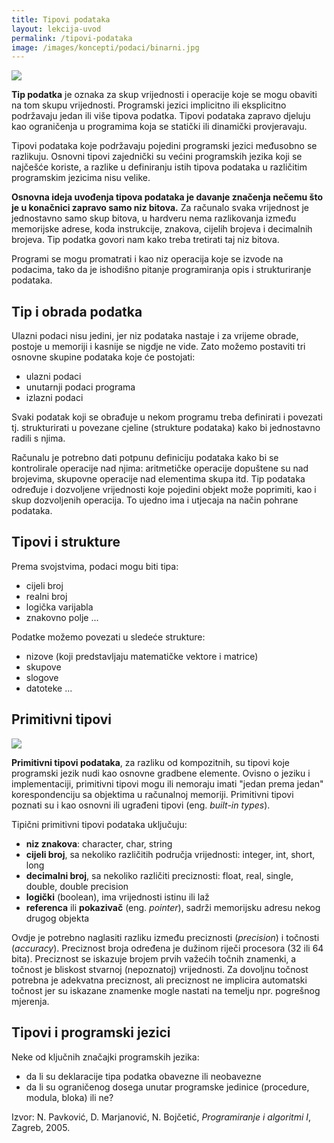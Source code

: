 ```yaml
---
title: Tipovi podataka
layout: lekcija-uvod
permalink: /tipovi-podataka
image: /images/koncepti/podaci/binarni.jpg
---
```


![]({{page.image}})

**Tip podatka** je oznaka za skup vrijednosti i operacije koje se mogu obaviti na tom skupu vrijednosti. Programski jezici implicitno ili eksplicitno podržavaju jedan ili više tipova podatka. Tipovi podataka zapravo djeluju kao ograničenja u programima koja se statički ili dinamički provjeravaju.

Tipovi podataka koje podržavaju pojedini programski jezici međusobno se razlikuju. Osnovni tipovi zajednički su većini programskih jezika koji se najčešće koriste, a razlike u definiranju istih tipova podataka u različitim programskim jezicima nisu velike.

**Osnovna ideja uvođenja tipova podataka je davanje značenja nečemu što je u konačnici zapravo samo niz bitova.** Za računalo svaka vrijednost je jednostavno samo skup bitova, u hardveru nema razlikovanja između memorijske adrese, koda instrukcije, znakova, cijelih brojeva i decimalnih brojeva. Tip podatka govori nam kako treba tretirati taj niz bitova.

Programi se mogu promatrati i kao niz operacija koje se izvode na podacima, tako da je ishodišno pitanje programiranja opis i strukturiranje podataka.

## Tip i obrada podatka

Ulazni podaci nisu jedini, jer niz podataka nastaje i za vrijeme obrade, postoje u memoriji i kasnije se nigdje ne vide. Zato možemo postaviti tri osnovne skupine podataka koje će postojati:

* ulazni podaci
* unutarnji podaci programa
* izlazni podaci

Svaki podatak koji se obrađuje u nekom programu treba definirati i povezati tj. strukturirati u povezane cjeline (strukture podataka) kako bi jednostavno radili s njima.

Računalu je potrebno dati potpunu definiciju podataka kako bi se kontrolirale operacije nad njima: aritmetičke operacije dopuštene su nad brojevima, skupovne operacije nad elementima skupa itd. Tip podataka određuje i dozvoljene vrijednosti koje pojedini objekt može poprimiti, kao i skup dozvoljenih operacija. To ujedno ima i utjecaja na način pohrane podataka.

## Tipovi i strukture

Prema svojstvima, podaci mogu biti tipa:
* cijeli broj
* realni broj
* logička varijabla
* znakovno polje
...

Podatke možemo povezati u sledeće strukture:
<!-- Sa stajališta struktura, podatke možemo povezati u: -->
* nizove (koji predstavljaju matematičke vektore i matrice)
* skupove
* slogove
* datoteke
...

## Primitivni tipovi

![](//csharpcorner.mindcrackerinc.netdna-cdn.com/UploadFile/3d39b4/data-types-in-json/Images/JSON-represents-six-data-types.jpg)

**Primitivni tipovi podataka**, za razliku od kompozitnih, su tipovi koje programski jezik nudi kao osnovne gradbene elemente. Ovisno o jeziku i implementaciji,
primitivni tipovi mogu ili nemoraju imati "jedan prema jedan" korespondenciju sa objektima u računalnoj memoriji. Primitivni tipovi poznati su i kao osnovni ili ugrađeni tipovi (eng. *built-in types*).

Tipični primitivni tipovi podataka uključuju:
* **niz znakova**: character, char, string
* **cijeli broj**, sa nekoliko različitih područja vrijednosti: integer, int, short, long
* **decimalni broj**, sa nekoliko različiti preciznosti: float, real, single, double, double precision
* **logički** (boolean), ima vrijednosti istinu ili laž
* **referenca** ili **pokazivač** (eng. *pointer*), sadrži memorijsku adresu nekog drugog objekta

Ovdje je potrebno naglasiti razliku između preciznosti (*precision*) i točnosti (*accuracy*). Preciznost broja određena je dužinom riječi procesora (32 ili 64 bita). Preciznost se iskazuje brojem prvih važećih točnih znamenki, a točnost je bliskost stvarnoj (nepoznatoj) vrijednosti. Za dovoljnu točnost potrebna je adekvatna preciznost, ali preciznost ne implicira automatski točnost jer su iskazane znamenke mogle nastati na temelju npr. pogrešnog mjerenja.

## Tipovi i programski jezici

Neke od ključnih značajki programskih jezika:
* da li su deklaracije tipa podatka obavezne ili neobavezne
* da li su ograničenog dosega unutar programske jedinice (procedure, modula, bloka) ili ne?

Izvor: N. Pavković, D. Marjanović, N. Bojčetić, *Programiranje i algoritmi I*, Zagreb, 2005.
